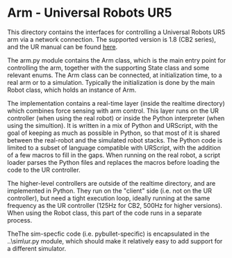 # Arm - Universal Robots UR5

This directory contains the interfaces for controlling a Universal Robots UR5 arm via a network connection.
The supported version is 1.8 (CB2 series), and the UR manual can be found [here](https://s3-eu-west-1.amazonaws.com/ur-support-site/17224/scriptmanual_en.pdf).

The arm.py module contains the Arm class, which is the main entry point for controlling the arm, together with the supporting State class and some relevant enums. The Arm class can be connected, at initialization time, to a real arm or to a simulation. Typically the initialization is done by the main Robot class, which holds an instance of Arm.

The implementation contains a real-time layer (inside the realtime directory) which combines force sensing with arm control. This layer runs on the UR controller (when using the real robot) or inside the Python interpreter (when using the simultion). It is written in a mix of Python and URScript, with the goal of keeping as much as possible in Python, so that most of it is shared between the real-robot and the simulated robot stacks. The Python code is limited to a subset of language compatible with URScript, with the addition of a few macros to fill in the gaps. When running on the real robot, a script loader parses the Python files and replaces the macros before loading the code to the UR controller.

The higher-level controllers are outside of the realtime directory, and are implemented in Python. They run on the "client" side (i.e. not on the UR controller), but need a tight execution loop, ideally running at the same frequency as the UR controller (125Hz for CB2, 500Hz for higher versions). When using the Robot class, this part of the code runs in a separate process.

TheThe sim-specfic code (i.e. pybullet-specific) is encapsulated in the ..\sim\ur.py module, which should make it relatively easy to add support for a different simulator.
 

